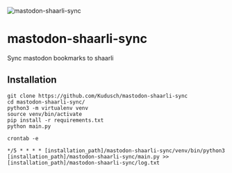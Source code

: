 ![mastodon-shaarli-sync]([http://url/to/img.png](https://kudusch.de/projects/uploads/files/icon.png))

# mastodon-shaarli-sync

Sync mastodon bookmarks to shaarli

## Installation
```
git clone https://github.com/Kudusch/mastodon-shaarli-sync
cd mastodon-shaarli-sync/
python3 -m virtualenv venv
source venv/bin/activate
pip install -r requirements.txt
python main.py

crontab -e

*/5 * * * * [installation_path]/mastodon-shaarli-sync/venv/bin/python3 [installation_path]/mastodon-shaarli-sync/main.py >> [installation_path]/mastodon-shaarli-sync/log.txt
```
